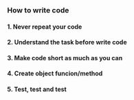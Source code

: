 ### How to write code

#### 1. Never repeat your code
#### 2. Understand the task before write code
#### 3. Make code short as much as you can
#### 4. Create object funcion/method
#### 5. Test, test and test


